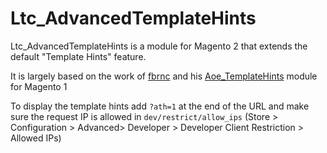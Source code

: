 # Ltc_AdvancedTemplateHints

Ltc_AdvancedTemplateHints is a module for Magento 2 that extends the default "Template Hints" feature. 

It is largely based on the work of [fbrnc](https://github.com/fbrnc) and his [Aoe_TemplateHints](https://github.com/AOEpeople/Aoe_TemplateHints) module for Magento 1

To display the template hints add `?ath=1` at the end of the URL and make sure the request IP is allowed in `dev/restrict/allow_ips` (Store > Configuration > Advanced> Developer > Developer Client Restriction > Allowed IPs)
